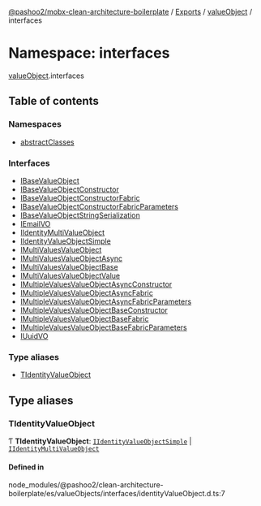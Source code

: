 [@pashoo2/mobx-clean-architecture-boilerplate](../README.md) / [Exports](../modules.md) / [valueObject](valueobject.md) / interfaces

# Namespace: interfaces

[valueObject](valueobject.md).interfaces

## Table of contents

### Namespaces

- [abstractClasses](valueobject.interfaces.abstractclasses.md)

### Interfaces

- [IBaseValueObject](../interfaces/valueobject.interfaces.ibasevalueobject.md)
- [IBaseValueObjectConstructor](../interfaces/valueobject.interfaces.ibasevalueobjectconstructor.md)
- [IBaseValueObjectConstructorFabric](../interfaces/valueobject.interfaces.ibasevalueobjectconstructorfabric.md)
- [IBaseValueObjectConstructorFabricParameters](../interfaces/valueobject.interfaces.ibasevalueobjectconstructorfabricparameters.md)
- [IBaseValueObjectStringSerialization](../interfaces/valueobject.interfaces.ibasevalueobjectstringserialization.md)
- [IEmailVO](../interfaces/valueobject.interfaces.iemailvo.md)
- [IIdentityMultiValueObject](../interfaces/valueobject.interfaces.iidentitymultivalueobject.md)
- [IIdentityValueObjectSimple](../interfaces/valueobject.interfaces.iidentityvalueobjectsimple.md)
- [IMultiValuesValueObject](../interfaces/valueobject.interfaces.imultivaluesvalueobject.md)
- [IMultiValuesValueObjectAsync](../interfaces/valueobject.interfaces.imultivaluesvalueobjectasync.md)
- [IMultiValuesValueObjectBase](../interfaces/valueobject.interfaces.imultivaluesvalueobjectbase.md)
- [IMultiValuesValueObjectValue](../interfaces/valueobject.interfaces.imultivaluesvalueobjectvalue.md)
- [IMultipleValuesValueObjectAsyncConstructor](../interfaces/valueobject.interfaces.imultiplevaluesvalueobjectasyncconstructor.md)
- [IMultipleValuesValueObjectAsyncFabric](../interfaces/valueobject.interfaces.imultiplevaluesvalueobjectasyncfabric.md)
- [IMultipleValuesValueObjectAsyncFabricParameters](../interfaces/valueobject.interfaces.imultiplevaluesvalueobjectasyncfabricparameters.md)
- [IMultipleValuesValueObjectBaseConstructor](../interfaces/valueobject.interfaces.imultiplevaluesvalueobjectbaseconstructor.md)
- [IMultipleValuesValueObjectBaseFabric](../interfaces/valueobject.interfaces.imultiplevaluesvalueobjectbasefabric.md)
- [IMultipleValuesValueObjectBaseFabricParameters](../interfaces/valueobject.interfaces.imultiplevaluesvalueobjectbasefabricparameters.md)
- [IUuidVO](../interfaces/valueobject.interfaces.iuuidvo.md)

### Type aliases

- [TIdentityValueObject](valueobject.interfaces.md#tidentityvalueobject)

## Type aliases

### TIdentityValueObject

Ƭ **TIdentityValueObject**: [`IIdentityValueObjectSimple`](../interfaces/valueobject.interfaces.iidentityvalueobjectsimple.md) \| [`IIdentityMultiValueObject`](../interfaces/valueobject.interfaces.iidentitymultivalueobject.md)

#### Defined in

node_modules/@pashoo2/clean-architecture-boilerplate/es/valueObjects/interfaces/identityValueObject.d.ts:7
